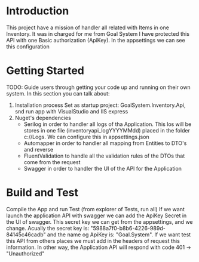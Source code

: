 # Introduction 
This project have a mission of handler all related with Items in one Inventory.
It was in charged for me from Goal System
I have protected this API with one Basic authorization (ApiKey). In the appsettings we can see this configuration

# Getting Started
TODO: Guide users through getting your code up and running on their own system. In this section you can talk about:
1.	Installation process
	Set as startup project: GoalSystem.Inventory.Api, snd run app with VisualStudio and IIS express
2.	Nuget's dependencies
	- Serilog in order to handler all logs of tha Application. This los will be stores in one file (inventoryapi_logYYYYMMdd)
	  placed in the folder c://Logs. We can configure this in appsettings.json
	- Automapper in order to handler all mapping from Entities to DTO's and reverse
	- FluentValidation to handle all the validation rules of the DTOs that come from the request
	- Swagger in order to handler the UI of the API for the Application   

# Build and Test
Compile the App and run Test (from explorer of Tests, run all) 
If we want launch the application API with swagger we can add the ApiKey Secret in the UI of swagger.
This secret key we can get from the appsettings, and we change. Acually the secret key is: "5988a7f0-b8b6-4226-989d-84145c46cadb"
and the name og ApiKey is: "Goal.System". If we want test this API from others places we must add in the headers
of request this information. In other way, the Application API will respond with code 401 -> "Unauthorized"
